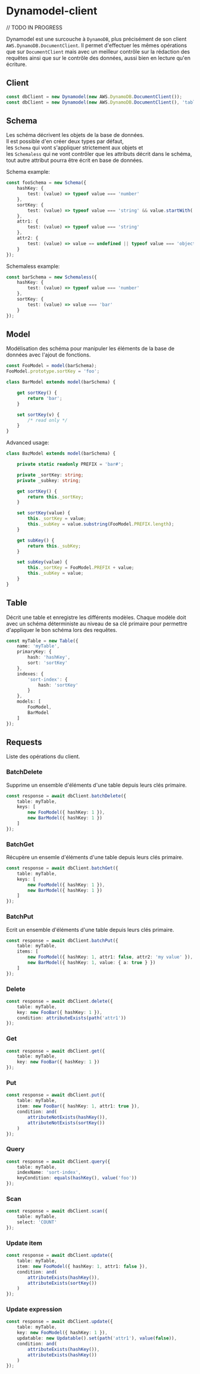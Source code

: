 # Dynamodel-client

// TODO IN PROGRESS

Dynamodel est une surcouche à `DynamoDB`, plus précisément de son client `AWS.DynamoDB.DocumentClient`.
Il permet d'effectuer les mêmes opérations que sur `DocumentClient` mais avec un meilleur contrôle sur
la rédaction des requêtes ainsi que sur le contrôle des données, aussi bien en lecture qu'en écriture.

## Client

```Typescript
const dbClient = new Dynamodel(new AWS.DynamoDB.DocumentClient());
const dbClient = new Dynamodel(new AWS.DynamoDB.DocumentClient(), 'tablePrefix');
```

## Schema

Les schéma décrivent les objets de la base de données.  
Il est possible d'en créer deux types par défaut,  
les `Schema` qui vont s'appliquer strictement aux objets et  
les `Schemaless` qui ne vont contrôler que les attributs décrit dans le schéma, tout autre
attribut pourra être écrit en base de données.

Schema example:

```Typescript
const fooSchema = new Schema({
    hashKey: {
        test: (value) => typeof value === 'number'
    },
    sortKey: {
        test: (value) => typeof value === 'string' && value.startWith('foo#');
    },
    attr1: {
        test: (value) => typeof value === 'string'
    },
    attr2: {
        test: (value) => value == undefined || typeof value === 'object'
    }
});
```

Schemaless example:

```Typescript
const barSchema = new Schemaless({
    hashKey: {
        test: (value) => typeof value === 'number'
    },
    sortKey: {
        test: (value) => value === 'bar'
    }
});

```

## Model

Modélisation des schéma pour manipuler les éléments de la base de données avec l'ajout de fonctions.

```Typescript
const FooModel = model(barSchema);
FooModel.prototype.sortKey = 'foo';
```

```Typescript
class BarModel extends model(barSchema) {

    get sortKey() {
        return 'bar';
    }

    set sortKey(v) {
        /* read only */
    }
}
```

Advanced usage:

```Typescript
class BazModel extends model(barSchema) {

    private static readonly PREFIX = 'bar#';

    private _sortKey: string;
    private _subkey: string;

    get sortKey() {
        return this._sortKey;
    }

    set sortKey(value) {
        this._sortKey = value;
        this._subKey = value.substring(FooModel.PREFIX.length);
    }

    get subKey() {
        return this._subKey;
    }

    set subKey(value) {
        this._sortKey = FooModel.PREFIX + value;
        this._subKey = value;
    }
}
```

## Table

Décrit une table et enregistre les différents modèles.
Chaque modèle doit avec un schéma déterministe au niveau de sa clé primaire pour permettre d'appliquer
le bon schéma lors des requêtes.

```Typescript
const myTable = new Table({
    name: 'myTable',
    primaryKey: {
        hash: 'hashKey',
        sort: 'sortKey'
    },
    indexes: {
        'sort-index': {
            hash: 'sortKey'
        }
    },
    models: [
        FooModel,
        BarModel
    ]
});
```

## Requests

Liste des opérations du client.

### BatchDelete

Supprime un ensemble d'éléments d'une table depuis leurs clés primaire.

```Typescript
const response = await dbClient.batchDelete({
    table: myTable,
    keys: [
        new FooModel({ hashKey: 1 }),
        new BarModel({ hashKey: 1 })
    ]
});
```

### BatchGet

Récupère un ensemle d'éléments d'une table depuis leurs clés primaire.

```Typescript
const response = await dbClient.batchGet({
    table: myTable,
    keys: [
        new FooModel({ hashKey: 1 }),
        new BarModel({ hashKey: 1 })
    ]
});
```

### BatchPut

Ecrit un ensemble d'éléments d'une table depuis leurs clés primaire.

```Typescript
const response = await dbClient.batchPut({
    table: myTable,
    items: [
        new FooModel({ hashKey: 1, attr1: false, attr2: 'my value' }),
        new BarModel({ hashKey: 1, value: { a: true } })
    ]
});
```

### Delete

```Typescript
const response = await dbClient.delete({
    table: myTable,
    key: new FooBar({ hashKey: 1 }),
    condition: attributeExists(path('attr1'))
});
```

### Get

```Typescript
const response = await dbClient.get({
    table: myTable,
    key: new FooBar({ hashKey: 1 })
});
```

### Put

```Typescript
const response = await dbClient.put({
    table: myTable,
    item: new FooBar({ hashKey: 1, attr1: true }),
    condition: and(
        attributeNotExists(hashKey()),
        attributeNotExists(sortKey())
    )
});
```

### Query

```Typescript
const response = await dbClient.query({
    table: myTable,
    indexName: 'sort-index',
    keyCondition: equals(hashKey(), value('foo'))
});
```

### Scan

```Typescript
const response = await dbClient.scan({
    table: myTable,
    select: 'COUNT'
});
```

### Update item

```Typescript
const response = await dbClient.update({
    table: myTable,
    item: new FooModel({ hashKey: 1, attr1: false }),
    condition: and(
        attributeExists(hashKey()),
        attributeExists(sortKey())
    )
});
```

### Update expression

```Typescript
const response = await dbClient.update({
    table: myTable,
    key: new FooModel({ hashKey: 1 }),
    updatable: new Updatable().set(path('attr1'), value(false)),
    condition: and(
        attributeExists(hashKey()),
        attributeExists(hashKey())
    )
});
```
